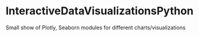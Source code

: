 # InteractiveDataVisualizationsPython

Small show of Plotly, Seaborn modules for different charts/visualizations
